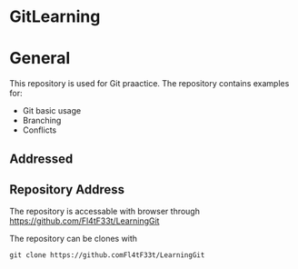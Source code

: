 #   GitLearning
#   General
This repository is used for Git praactice. The repository contains examples for:
* Git basic usage
* Branching
* Conflicts
##  Addressed
##  Repository Address
The repository is accessable with browser through https://github.com/Fl4tF33t/LearningGit

The repository can be clones with

```
git clone https://github.comFl4tF33t/LearningGit
```